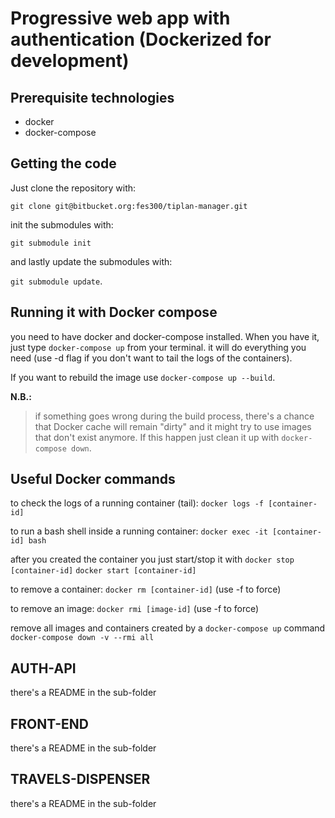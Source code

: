# Progressive web app with authentication (Dockerized for development)

## Prerequisite technologies

- docker
- docker-compose

## Getting the code

Just clone the repository with:

`git clone git@bitbucket.org:fes300/tiplan-manager.git`

init the submodules with:

`git submodule init`

and lastly update the submodules with:

`git submodule update`.


## Running it with Docker compose

you need to have docker and docker-compose installed. When you have it, just type `docker-compose up` from your terminal. it will do everything you need (use -d flag if you don't want to tail the logs of the containers).

If you want to rebuild the image use `docker-compose up --build`.


**N.B.:** 
>if something goes wrong during the build process, there's a chance that Docker cache will remain "dirty" and it might try to use images that don't exist anymore. If this happen just clean it up with `docker-compose down`.


## Useful Docker commands

to check the logs of a running container (tail):
`docker logs -f [container-id]`

to run a bash shell inside a running container:
`docker exec -it [container-id] bash`

after you created the container you just start/stop it with
`docker stop [container-id]`
`docker start [container-id]`

to remove a container:
`docker rm [container-id]` (use -f to force)

to remove an image:
`docker rmi [image-id]` (use -f to force)

remove all images and containers created by a `docker-compose up` command
`docker-compose down -v --rmi all`



## AUTH-API

there's a README in the sub-folder

## FRONT-END

there's a README in the sub-folder

## TRAVELS-DISPENSER

there's a README in the sub-folder